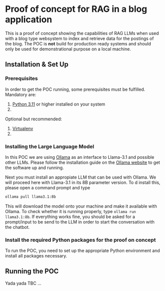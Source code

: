 # Proof of concept for RAG in a blog application
This is a proof of concept showing the capabilities of RAG LLMs when used with a blog type websystem to index and retrieve data for the postings of the blog. The POC is **not** build for production ready systems and should only be used for demonstrational purpose on a local machine.

## Installation & Set Up
### Prerequisites
In order to get the POC running, some prerequisites must be fulfilled. Mandatory are:
1. [Python 3.11](https://www.python.org/downloads/) or higher installed on your system
2. 

Optional but recommended:
1. [Virtualenv](https://virtualenv.pypa.io/en/latest/installation.html)
2.

### Installing the Large Language Model
In this POC we are using [Ollama](https://ollama.com) as an interface to Llama-3.1 and possible other LLMs. Please follow the installation guide on the [Ollama website](https://ollama.com/download) to get the software up and running.

Next you must install an appropiate LLM that can be used with Ollama. We will proceed here with Llama-3.1 in its 8B parameter version. To d install this, please open a command prompt and type 
```bash 
ollama pull llama3.1:8b
```
This will download the model onto your machine and make it available with Ollama. To check whether it is running properly, type ```ollama run llama3.1:8b```. If everything works fine, you should be asked for a prompt/input to be send to the LLM in order to start the conversation with the chatbot.

### Install the required Python packages for the proof on concept
To run the POC, you need to set up the appropriate Python environment and install all packages necessary.

## Running the POC
Yada yada TBC ...
